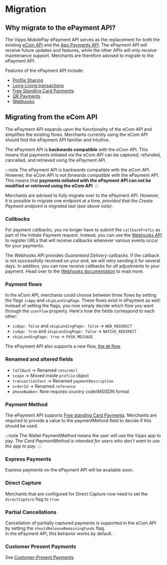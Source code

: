 <!-- START_METADATA
---
title: Migration
sidebar_label: Migration
id: migration
sidebar_position: 11
description: Guide for existing merchants who wish to migrate their integration to the ePayment API.
toc_min_heading_level: 2
toc_max_heading_level: 5
pagination_next: null
pagination_prev: null
---

END_METADATA -->

# Migration

## Why migrate to the ePayment API?

The Vipps MobilePay ePayment API serves as the replacement for both the existing [eCom API](https://vippsas.github.io/vipps-developer-docs/docs/APIs/ecom-api) and the [App Payments API](https://developer.mobilepay.dk/docs/app-payments). The ePayment API will receive future updates and features, while the other APIs will only receive maintenance support. Merchants are therefore advised to migrate to the ePayment API.

Features of the ePayment API include:
* [Profile Sharing](https://vippsas.github.io/vipps-developer-docs/docs/APIs/epayment-api/features/profile-sharing)
* [Long-Living transactions](https://vippsas.github.io/vipps-developer-docs/docs/APIs/epayment-api/features/long-living-payments)
* [Free Standing Card Payments](https://vippsas.github.io/vipps-developer-docs/docs/APIs/epayment-api/features/free-standing-card-payments)
* [QR Payments](https://vippsas.github.io/vipps-developer-docs/docs/APIs/epayment-api/features/qr-payments)
* [Webhooks](https://vippsas.github.io/vipps-developer-docs/docs/APIs/epayment-api/features/webhooks)


## Migrating from the eCom API

The ePayment API expands upon the functionality of the eCom API and simplifies the existing flows. Merchants currently using the eCom API should find the ePayment API familiar and intuitive.

The ePayment API is **backwards compatible** with the eCom API. This means that payments initiated via the eCom API can be captured, refunded, cancelled, and retrieved using the ePayment API.

:::note
The ePayment API is backwards compatible with the eCom API. However, the eCom API is _not forwards compatible_ with the ePayment API. This means that **payments initiated with the ePayment API can not be modified or retrieved using the eCom API**.
:::

Merchants are advised to fully migrate over to the ePayment API. However, it is possible to migrate one endpoint at a time, _provided that the Create Payment endpoint is migrated last (see above note)_.

### Callbacks

For payment callbacks, you no longer have to submit the `callbackPrefix` as part of the Initiate Payment request. Instead, you can use the [Webhooks API](https://vippsas.github.io/vipps-developer-docs/docs/APIs/epayment-api/features/webhooks) to register URLs that will receive callbacks whenever various events occur for your payments.

The Webhooks API provides _Guaranteed Delivery_ callbacks. If the callback is not successfully received on your end, we will retry sending it for several days. In addition, you can now receive callbacks for _all_ adjustments to your payment. Head over to the [Webhooks documentation](https://vippsas.github.io/vipps-developer-docs/docs/APIs/epayment-api/features/webhooks) to read more.

### Payment flows

In the eCom API, merchants could choose between three flows by setting the flags `isApp` and `skipLandingPage`. These flows exist in ePayment as well: Instead of setting the flags, you now simply decide which flow you want through the `userFlow` property. Here's how the fields correspond to each other:

* `isApp: false` and `skipLandingPage: false` -> `WEB_REDIRECT`
* `isApp: true` and `skipLandingPage: false`  -> `NATIVE_REDIRECT`
* `skipLandingPage: true`                     -> `PUSH_MESSAGE`

The ePayment API also supports a new flow, [the `QR` flow](https://vippsas.github.io/vipps-developer-docs/docs/APIs/epayment-api/features/qr-payments).

### Renamed and altered fields

* `fallBack` -> Renamed `returnUrl`
* `scope` -> Moved inside `profile` object
* `transactionText` -> Renamed `paymentDescription`
* `orderId` -> Renamed `reference`
* `phoneNumber`: Now requires country code/MSISDN format


### Payment Method

The ePayment API supports [Free standing Card Payments](https://vippsas.github.io/vipps-developer-docs/docs/APIs/epayment-api/features/free-standing-card-payments). Merchants are required to provide a value to the paymentMethod field to decide if this should be used.

:::note
The Wallet PaymentMethod means the user will use the Vipps app to pay. _The Card PaymentMethod is intended for users who don't want to use the app to pay._
:::
### Express Payments

Express payments on the ePayment API will be available soon.


### Direct Capture

Merchants that are configured for Direct Capture now need to set the `directCapture` flag to `true`.


### Partial Cancellations

Cancellation of partially captured payments is supported in the eCom API by setting the `shouldReleaseRemainingFunds` flag.  
In the ePayment API, this behavior works by default.


### Customer Present Payments

See [Customer-Present Payments](https://vippsas.github.io/vipps-developer-docs/docs/APIs/epayment-api/features/customer-present-payments).